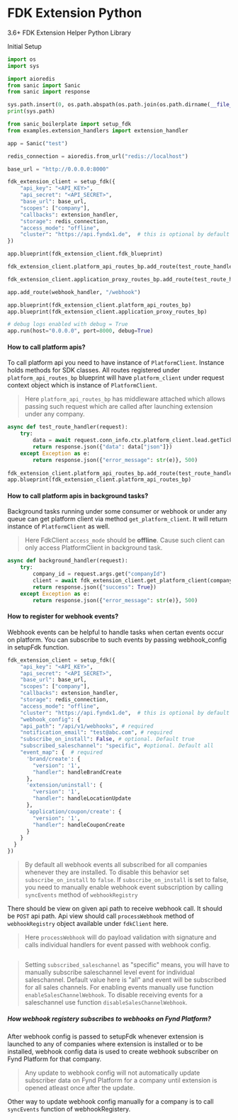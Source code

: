 # FDK Extension Python
3.6+
FDK Extension Helper Python Library

Initial Setup

```python
import os
import sys

import aioredis
from sanic import Sanic
from sanic import response

sys.path.insert(0, os.path.abspath(os.path.join(os.path.dirname(__file__), '..')))
print(sys.path)

from sanic_boilerplate import setup_fdk
from examples.extension_handlers import extension_handler

app = Sanic("test")

redis_connection = aioredis.from_url("redis://localhost")

base_url = "http://0.0.0.0:8000"

fdk_extension_client = setup_fdk({
    "api_key": "<API_KEY>",
    "api_secret": "<API_SECRET>",
    "base_url": base_url,
    "scopes": ["company"],
    "callbacks": extension_handler,
    "storage": redis_connection,
    "access_mode": "offline",
    "cluster": "https://api.fyndx1.de",  # this is optional by default it points to prod.
})

app.blueprint(fdk_extension_client.fdk_blueprint)

fdk_extension_client.platform_api_routes_bp.add_route(test_route_handler, "/test/routes")

fdk_extension_client.application_proxy_routes_bp.add_route(test_route_handler, "/1234")

app.add_route(webhook_handler, "/webhook")

app.blueprint(fdk_extension_client.platform_api_routes_bp)
app.blueprint(fdk_extension_client.application_proxy_routes_bp)

# debug logs enabled with debug = True
app.run(host="0.0.0.0", port=8000, debug=True)

```

#### How to call platform apis?

To call platform api you need to have instance of `PlatformClient`. Instance holds methods for SDK classes. All routes registered under `platform_api_routes_bp` blueprint will have `platform_client` under request context object which is instance of `PlatformClient`.

> Here `platform_api_routes_bp` has middleware attached which allows passing such request which are called after launching extension under any company.

```python
async def test_route_handler(request):
    try:
        data = await request.conn_info.ctx.platform_client.lead.getTicket(id="61b08ec5c63045521bcf124f")
        return response.json({"data": data["json"]})
    except Exception as e:
        return response.json({"error_message": str(e)}, 500)
        
fdk_extension_client.platform_api_routes_bp.add_route(test_route_handler, "/test/routes")
app.blueprint(fdk_extension_client.platform_api_routes_bp)
```

#### How to call platform apis in background tasks?

Background tasks running under some consumer or webhook or under any queue can get platform client via method `get_platform_client`. It will return instance of `PlatformClient` as well. 

> Here FdkClient `access_mode` should be **offline**. Cause such client can only access PlatformClient in background task. 

```python
async def background_handler(request):
    try:
        company_id = request.args.get("companyId")
        client = await fdk_extension_client.get_platform_client(company_id)
        return response.json({"success": True})
    except Exception as e:
        return response.json({"error_message": str(e)}, 500)
```


#### How to register for webhook events?

Webhook events can be helpful to handle tasks when certan events occur on platform. You can subscribe to such events by passing webhook_config in setupFdk function.

```python
fdk_extension_client = setup_fdk({
    "api_key": "<API_KEY>",
    "api_secret": "<API_SECRET>",
    "base_url": base_url,
    "scopes": ["company"],
    "callbacks": extension_handler,
    "storage": redis_connection,
    "access_mode": "offline",
    "cluster": "https://api.fyndx1.de",  # this is optional by default it points to prod.
    "webhook_config": {
    "api_path": "/api/v1/webhooks", # required
    "notification_email": "test@abc.com", # required
    "subscribe_on_install": False, # optional. Default true
    "subscribed_saleschannel": "specific", #optional. Default all
    "event_map": {  # required
      'brand/create': {
        "version": '1',
        "handler": handleBrandCreate
      },
      'extension/uninstall': {
        "version": '1',
        "handler": handleLocationUpdate
      },
      'application/coupon/create': {
        "version": '1',
        "handler": handleCouponCreate
      }
    }
  }
})
```
> By default all webhook events all subscribed for all companies whenever they are installed. To disable this behavior set `subscribe_on_install` to `false`. If `subscribe_on_install` is set to false, you need to manually enable webhook event subscription by calling `syncEvents` method of `webhookRegistry`

There should be view on given api path to receive webhook call. It should be `POST` api path. Api view should call `processWebhook` method of `webhookRegistry` object available under `fdkClient` here.

> Here `processWebhook` will do payload validation with signature and calls individual handlers for event passed with webhook config. 

```python

```

> Setting `subscribed_saleschannel` as "specific" means, you will have to manually subscribe saleschannel level event for individual saleschannel. Default value here is "all" and event will be subscribed for all sales channels. For enabling events manually use function `enableSalesChannelWebhook`. To disable receiving events for a saleschannel use function `disableSalesChannelWebhook`. 


##### How webhook registery subscribes to webhooks on Fynd Platform?
After webhook config is passed to setupFdk whenever extension is launched to any of companies where extension is installed or to be installed, webhook config data is used to create webhook subscriber on Fynd Platform for that company. 

> Any update to webhook config will not automatically update subscriber data on Fynd Platform for a company until extension is opened atleast once after the update. 

Other way to update webhook config manually for a company is to call `syncEvents` function of webhookRegistery.   